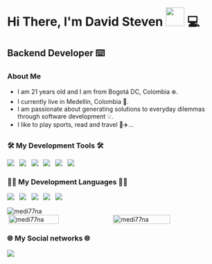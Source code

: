 <h1> Hi There,  I'm David Steven <img src="https://raw.githubusercontent.com/iampavangandhi/iampavangandhi/master/gifs/Hi.gif" width="43px"> 💻 </h1>

<h2>Backend Developer ⌨️</h2>

### About Me
- I am 21 years old and I am from Bogotá DC, Colombia ❄️.
- I currently live in Medellin, Colombia 🌄.
- I am passionate about generating solutions to everyday dilemmas through software development 💡.
- I like to play sports, read and travel 🚗✈️...

<h3>🛠️ My Development Tools 🛠️</h3>
    <p>
        <a href="https://git-scm.com/" target="_blank"><img
                src="https://img.shields.io/badge/git%20-%23F05133.svg?&style=for-the-badge&logo=git&logoColor=white" /></a>&nbsp;&nbsp;
        <a href="https://github.com/medi77na" target="_blank"><img
                src="https://img.shields.io/badge/github%20-%23000.svg?&style=for-the-badge&logo=github&logoColor=white" /></a>&nbsp;&nbsp;
        <a href="https://www.mysql.com/" target="_blank"><img
                src="https://img.shields.io/badge/mysql%20-%23016B93.svg?&style=for-the-badge&logo=mysql&logoColor=white" /></a>&nbsp;&nbsp;
        <a href="https://dotnet.microsoft.com/es-es/download" target="_blank"><img
                src="https://img.shields.io/static/v1?style=for-the-badge&message=.NET&color=512BD4&logo=.NET&logoColor=FFFFFF&label" /></a>&nbsp;&nbsp;
        <a href="https://laravel.com/" target="_blank"><img
                src="https://img.shields.io/static/v1?style=for-the-badge&message=Laravel&color=FF2D20&logo=Laravel&logoColor=FFFFFF&label" /></a>&nbsp;&nbsp;
        <a href="https://getbootstrap.com/" target="_blank"><img
                src="https://img.shields.io/static/v1?style=for-the-badge&message=Bootstrap&color=7952B3&logo=Bootstrap&logoColor=FFFFFF&label" /></a>&nbsp;&nbsp;
      </p>
<h3>👨‍💻 My Development Languages 👨‍💻</h3>
    <p >
        <a href="https://es.wikipedia.org/wiki/HTML5" target="_blank"><img
                src="https://img.shields.io/badge/html5%20-%23e34f26.svg?&style=for-the-badge&logo=html5&logoColor=white" /></a>&nbsp;&nbsp;
        <a href="https://developer.mozilla.org/es/docs/Web/CSS" target="_blank"><img
                src="https://img.shields.io/badge/css3%20-%231572B6.svg?&style=for-the-badge&logo=css3&logoColor=white" /></a>&nbsp;&nbsp;
        <a href="https://developer.mozilla.org/es/docs/Web/JavaScript" target="_blank"><img
                src="https://img.shields.io/badge/javascript%20-%23F7DF1E.svg?&style=for-the-badge&logo=javascript&logoColor=white" /></a>&nbsp;&nbsp;
        <a href="https://www.php.net/manual/es/intro-whatis.php" target="_blank"><img
                src="https://img.shields.io/static/v1?style=for-the-badge&message=PHP&color=777BB4&logo=PHP&logoColor=FFFFFF&label" /></a>&nbsp;&nbsp;
        <a href="https://learn.microsoft.com/es-es/dotnet/csharp/" target="_blank"><img
                src="https://img.shields.io/static/v1?style=for-the-badge&message=C+Sharp&color=239120&logo=C+Sharp&logoColor=FFFFFF&label" /></a>&nbsp;&nbsp;
    </p>
    <div >
        <img src="https://github-readme-stats.vercel.app/api/top-langs?username=medi77na&show_icons=true&theme=light&locale=en&layout=compact" alt="medi77na" />
    </div>
    <div  style="display: flex;justify-content: center;align-items: center">
        <img style="width: 48%;" src="https://github-readme-stats.vercel.app/api?username=medi77na&show_icons=true&theme=light&locale=en" alt="medi77na" />
        <img style="width: 51%;" src="https://github-readme-streak-stats.herokuapp.com/?user=medi77na&theme=light&locale=en" alt="medi77na" />  
    </div>
    <h3 >🌐 My Social networks 🌐</h3>
    <p >
         <a href="https://www.linkedin.com/in/david-medina-ingsoft-4b4aa3258?trk=people-guest_people_search-card" target="_blank"><img
                src="https://img.shields.io/static/v1?style=for-the-badge&message=LinkedIn&color=0A66C2&logo=LinkedIn&logoColor=FFFFFF&label" /></a>&nbsp;&nbsp;
    </p>
